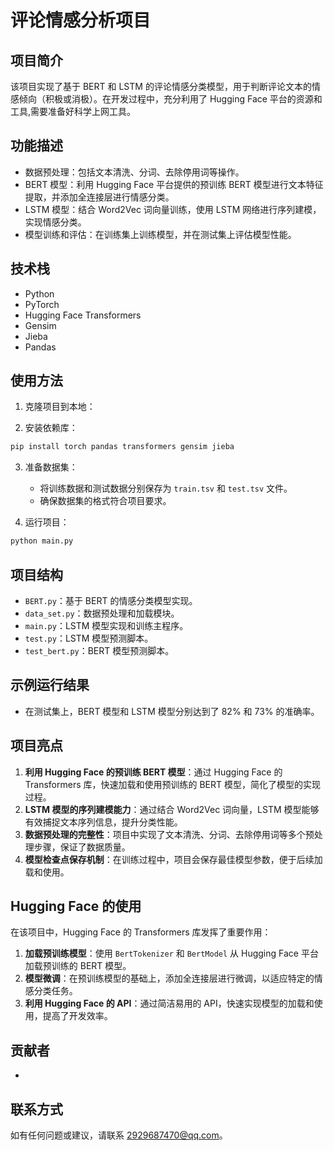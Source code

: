 # 评论情感分析项目

## 项目简介

该项目实现了基于 BERT 和 LSTM 的评论情感分类模型，用于判断评论文本的情感倾向（积极或消极）。在开发过程中，充分利用了 Hugging Face 平台的资源和工具,需要准备好科学上网工具。

## 功能描述

- 数据预处理：包括文本清洗、分词、去除停用词等操作。
- BERT 模型：利用 Hugging Face 平台提供的预训练 BERT 模型进行文本特征提取，并添加全连接层进行情感分类。
- LSTM 模型：结合 Word2Vec 词向量训练，使用 LSTM 网络进行序列建模，实现情感分类。
- 模型训练和评估：在训练集上训练模型，并在测试集上评估模型性能。

## 技术栈

- Python
- PyTorch
- Hugging Face Transformers
- Gensim
- Jieba
- Pandas

## 使用方法

1. 克隆项目到本地：

2. 安装依赖库：

```bash
pip install torch pandas transformers gensim jieba
```

3. 准备数据集：
   - 将训练数据和测试数据分别保存为 `train.tsv` 和 `test.tsv` 文件。
   - 确保数据集的格式符合项目要求。

4. 运行项目：

```bash
python main.py
```

## 项目结构

- `BERT.py`：基于 BERT 的情感分类模型实现。
- `data_set.py`：数据预处理和加载模块。
- `main.py`：LSTM 模型实现和训练主程序。
- `test.py`：LSTM 模型预测脚本。
- `test_bert.py`：BERT 模型预测脚本。

## 示例运行结果

- 在测试集上，BERT 模型和 LSTM 模型分别达到了 82% 和 73% 的准确率。

## 项目亮点

1. **利用 Hugging Face 的预训练 BERT 模型**：通过 Hugging Face 的 Transformers 库，快速加载和使用预训练的 BERT 模型，简化了模型的实现过程。
2. **LSTM 模型的序列建模能力**：通过结合 Word2Vec 词向量，LSTM 模型能够有效捕捉文本序列信息，提升分类性能。
3. **数据预处理的完整性**：项目中实现了文本清洗、分词、去除停用词等多个预处理步骤，保证了数据质量。
4. **模型检查点保存机制**：在训练过程中，项目会保存最佳模型参数，便于后续加载和使用。

## Hugging Face 的使用

在该项目中，Hugging Face 的 Transformers 库发挥了重要作用：

1. **加载预训练模型**：使用 `BertTokenizer` 和 `BertModel` 从 Hugging Face 平台加载预训练的 BERT 模型。
2. **模型微调**：在预训练模型的基础上，添加全连接层进行微调，以适应特定的情感分类任务。
3. **利用 Hugging Face 的 API**：通过简洁易用的 API，快速实现模型的加载和使用，提高了开发效率。

## 贡献者

- <yako666666>

## 联系方式

如有任何问题或建议，请联系 <2929687470@qq.com>。

